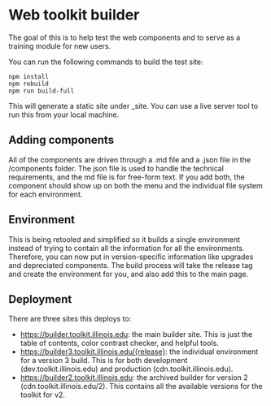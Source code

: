 # Web toolkit builder

The goal of this is to help test the web components and to serve as a training module for new users. 

You can run the following commands to build the test site:

````
npm install
npm rebuild
npm run build-full
````

This will generate a static site under _site. You can use a live server tool to run this from your local machine. 

## Adding components

All of the components are driven through a .md file and a .json file in the /components folder. The json file is used to handle the technical requirements, and the md file is for free-form text. If you add both, the component should show up on both the menu and the individual file system for each environment. 

## Environment

This is being retooled and simplified so it builds a single environment instead of trying to contain all the information for all the environments. Therefore, you can now put in version-specific information like upgrades and depreciated components. The build process will take the release tag and create the environment for you, and also add this to the main page. 

## Deployment

There are three sites this deploys to:
* https://builder.toolkit.illinois.edu: the main builder site. This is just the table of contents, color contrast checker, and helpful tools. 
* https://builder3.toolkit.illinois.edu/{release}: the individual environment for a version 3 build. This is for both development (dev.toolkit.illinois.edu) and production (cdn.toolkit.illinois.edu).
* https://builder2.toolkit.illinois.edu: the archived builder for version 2 (cdn.toolkit.illinois.edu/2). This contains all the available versions for the toolkit for v2. 